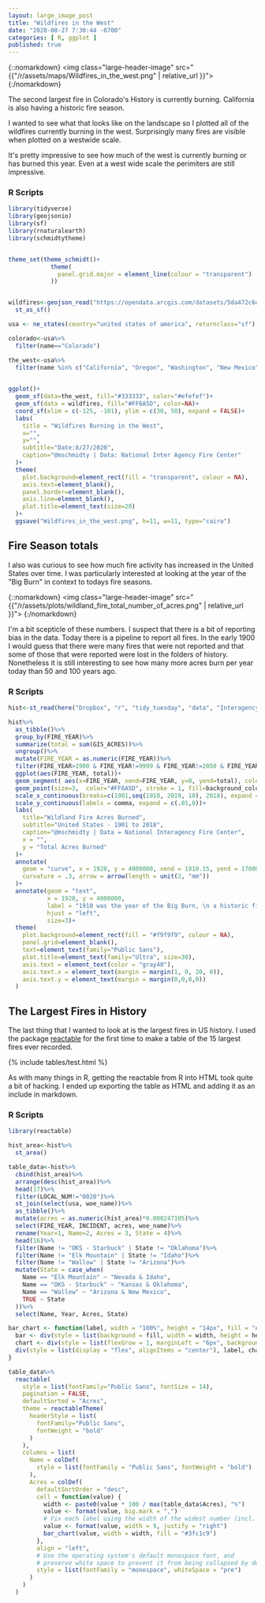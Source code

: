 ```yaml
---
layout: large_image_post
title: "Wildfires in the West"
date: "2020-08-27 7:30:44 -0700"
categories: [ R, ggplot ]
published: true
---
```

{::nomarkdown}
<img class="large-header-image" src="{{"/r/assets/maps/Wildfires_in_the_west.png" | relative_url }}">
{:/nomarkdown}

The second largest fire in Colorado's History is currently burning.  California is also having a historic fire season.  

I wanted to see what that looks like on the landscape so I plotted all of the wildfires currently burning in the west. Surprisingly many fires are visible when plotted on a westwide scale. 

It's pretty impressive to see how much of the west is currently burning or has burned this year.  Even at a west wide scale the perimiters are still impressive. 

### R Scripts
```r
library(tidyverse)
library(geojsonio)
library(sf)
library(rnaturalearth)
library(schmidtytheme)


theme_set(theme_schmidt()+
            theme(
              panel.grid.major = element_line(colour = "transparent")
            ))


wildfires<-geojson_read("https://opendata.arcgis.com/datasets/5da472c6d27b4b67970acc7b5044c862_0.geojson", what="sp")%>%
  st_as_sf()

usa <- ne_states(country="united states of america", returnclass="sf")

colorado<-usa%>%
  filter(name=="Colorado")

the_west<-usa%>%
  filter(name %in% c("California", "Oregon", "Washington", "New Mexico", "Arizona", "Nevada", "Idaho", "Wyoming","Montana", "Utah", "Colorado"))
  

ggplot()+
  geom_sf(data=the_west, fill="#333333", color="#efefef")+
  geom_sf(data = wildfires, fill="#FF6A5D", color=NA)+
  coord_sf(xlim = c(-125, -101), ylim = c(30, 50), expand = FALSE)+
  labs(
    title = "Wildfires Burning in the West",
    x="",
    y="",
    subtitle="Date:8/27/2020",
    caption="@mschmidty | Data: National Inter Agency Fire Center"
  )+
  theme(
    plot.background=element_rect(fill = "transparent", colour = NA),
    axis.text=element_blank(),
    panel.border=element_blank(),
    axis.line=element_blank(),
    plot.title=element_text(size=20)
  )+
  ggsave("Wildfires_in_the_west.png", h=11, w=11, type="cairo")
  ```

## Fire Season totals

I also was curious to see how much fire activity has increased in the United States over time.  I was particularly interested at looking at the year of the "Big Burn" in context to todays fire seasons. 

{::nomarkdown}
<img class="large-header-image" src="{{"/r/assets/plots/wildland_fire_total_number_of_acres.png" | relative_url }}">
{:/nomarkdown}

I'm a bit scepticle of these numbers.  I suspect that there is a bit of reporting bias in the data. Today there is a pipeline to report all fires.  In the early 1900 I would guess that there were many fires that were not reported and that some of those that were reported were lost in the folders of history. Nonetheless it is still interesting to see how many more acres burn per year today than 50 and 100 years ago.  

### R Scripts

```r
hist<-st_read(here("Dropbox", "r", "tidy_tuesday", "data", "InteragencyFirePerimeterHistory.shp"))

hist%>%
  as_tibble()%>%
  group_by(FIRE_YEAR)%>%
  summarize(total = sum(GIS_ACRES))%>%
  ungroup()%>%
  mutate(FIRE_YEAR = as.numeric(FIRE_YEAR))%>%
  filter(FIRE_YEAR>1900 & FIRE_YEAR!=9999 & FIRE_YEAR!=2050 & FIRE_YEAR!=2019)%>%
  ggplot(aes(FIRE_YEAR, total))+
  geom_segment( aes(x=FIRE_YEAR, xend=FIRE_YEAR, y=0, yend=total), color="grey30")+
  geom_point(size=3,  color="#FF6A5D", stroke = 1, fill=background_color, shape=21)+
  scale_x_continuous(breaks=c(1901,seq(1910, 2019, 10), 2018), expand = c(.01,0))+
  scale_y_continuous(labels = comma, expand = c(.01,0))+
  labs(
    title="Wildland Fire Acres Burned",
    subtitle="United States - 1901 to 2018",
    caption="@mschmidty | Data = National Interagency Fire Center",
    x = "", 
    y = "Total Acres Burned"
  )+
  annotate(
    geom = "curve", x = 1920, y = 4000000, xend = 1910.15, yend = 1700000 , 
    curvature = .3, arrow = arrow(length = unit(2, "mm"))
  )+
  annotate(geom = "text", 
           x = 1920, y = 4000000, 
           label = "1910 was the year of the Big Burn, \n a historic fire season that would \n drive Forest Service policy \n for generations to come", 
           hjust = "left",
           size=3)+
  theme(
    plot.background=element_rect(fill = "#f9f9f9", colour = NA),
    panel.grid=element_blank(),
    text=element_text(family="Public Sans"),
    plot.title=element_text(family="Ultra", size=30),
    axis.text = element_text(color = "gray40"),
    axis.text.x = element_text(margin = margin(1, 0, 20, 0)),
    axis.text.y = element_text(margin = margin(0,0,0,0))
  )
```

## The Largest Fires in History
The last thing that I wanted to look at is the largest fires in US history.  I used the package [reactable](https://glin.github.io/reactable/) for the first time to make a table of the 15 largest fires ever recorded. 

{% include tables/test.html %}

As with many things in R, getting the reactable from R into HTML took quite a bit of hacking. I ended up exporting the table as HTML and adding it as an include in markdown. 

### R Scripts

```r
library(reactable)

hist_area<-hist%>%
  st_area()

table_data<-hist%>%
  cbind(hist_area)%>%
  arrange(desc(hist_area))%>%
  head(17)%>%
  filter(LOCAL_NUM!="0020")%>%
  st_join(select(usa, woe_name))%>%
  as_tibble()%>%
  mutate(acres = as.numeric(hist_area)*0.000247105)%>%
  select(FIRE_YEAR, INCIDENT, acres, woe_name)%>%
  rename(Year=1, Name=2, Acres = 3, State = 4)%>%
  head(16)%>%
  filter(Name != "OKS - Starbuck" | State != "Oklahoma")%>%
  filter(Name != "Elk Mountain" | State != "Idaho")%>%
  filter(Name != "Wallow" | State != "Arizona")%>%
  mutate(State = case_when(
    Name == "Elk Mountain" ~ "Nevada & Idaho",
    Name == "OKS - Starbuck" ~ "Kansas & Oklahoma",
    Name == "Wallow" ~ "Arizona & New Mexico",
    TRUE ~ State
  ))%>%
  select(Name, Year, Acres, State)

bar_chart <- function(label, width = "100%", height = "14px", fill = "#00bfc4", background = NULL) {
  bar <- div(style = list(background = fill, width = width, height = height))
  chart <- div(style = list(flexGrow = 1, marginLeft = "6px", background = background), bar)
  div(style = list(display = "flex", alignItems = "center"), label, chart)
}

table_data%>%
  reactable(
    style = list(fontFamily="Public Sans", fontSize = 14),
    pagination = FALSE,
    defaultSorted = "Acres",
    theme = reactableTheme(
      headerStyle = list(
        fontFamily="Public Sans", 
        fontWeight = "bold"
      )
    ),
    columns = list(
      Name = colDef(
        style = list(fontFamily = "Public Sans", fontWeight = "bold")
      ),
      Acres = colDef(
        defaultSortOrder = "desc",
        cell = function(value) {
          width <- paste0(value * 100 / max(table_data$Acres), "%")
          value <- format(value, big.mark = ",")
          # Fix each label using the width of the widest number (incl. thousands separators)
          value <- format(value, width = 9, justify = "right")
          bar_chart(value, width = width, fill = "#3fc1c9")
        },
        align = "left",
        # Use the operating system's default monospace font, and
        # preserve white space to prevent it from being collapsed by default
        style = list(fontFamily = "monospace", whiteSpace = "pre")
      )
    )
  )
```